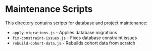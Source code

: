 # Maintenance Scripts

This directory contains scripts for database and project maintenance:

- `apply-migrations.js` - Applies database migrations
- `fix-constraint-issues.js` - Fixes database constraint issues
- `rebuild-cohort-data.js` - Rebuilds cohort data from scratch
